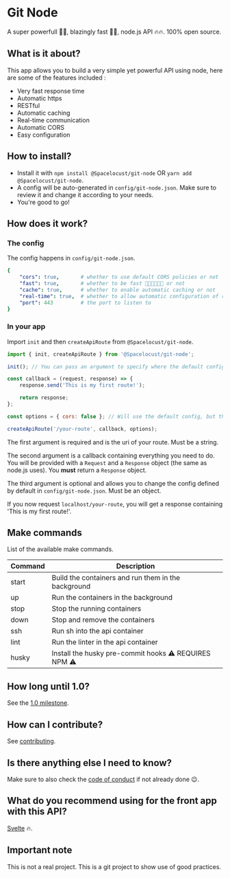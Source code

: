 # Git Node
A super powerfull 💪💪, blazingly fast 🚀🚀, node.js API 🔥🔥. 100% open source.

## What is it about?
This app allows you to build a very simple yet powerful API using node, here are some of the features included :
- Very fast response time
- Automatic https
- RESTful
- Automatic caching
- Real-time communication
- Automatic CORS
- Easy configuration

## How to install?
- Install it with `npm install @Spacelocust/git-node` OR `yarn add @Spacelocust/git-node`.
- A config will be auto-generated in `config/git-node.json`. Make sure to review it and change it according to your needs.
- You're good to go!

## How does it work?
### The config
The config happens in `config/git-node.json`.
```yaml
{
    "cors": true,       # whether to use default CORS policies or not
    "fast": true,       # whether to be fast 🚀🚀🚀🚀🚀🚀 or not
    "cache": true,      # whether to enable automatic caching or not
    "real-time": true,  # whether to allow automatic configuration of real-time communication
    "port": 443         # the port to listen to
}
```

### In your app

Import `init` and then `createApiRoute` from `@Spacelocust/git-node`.

```js
import { init, createApiRoute } from '@Spacelocust/git-node';

init(); // You can pass an argument to specify where the default config is, defaults to : config/git-node.json

const callback = (request, response) => {
    response.send('This is my first route!');

    return response;
};

const options = { cors: false }; // Will use the default config, but the "cors" option will be overridden and set to false

createApiRoute('/your-route', callback, options);
```
The first argument is required and is the uri of your route. Must be a string.

The second argument is a callback containing everything you need to do. You will be provided with a `Request` and a `Response` object (the same as node.js uses). You **must** return a `Response` object.

The third argument is optional and allows you to change the config defined by default in `config/git-node.json`. Must be an object.

If you now request `localhost/your-route`, you will get a response containing 'This is my first route!'.

## Make commands
List of the available make commands.

| Command  | Description                                            |
|----------|--------------------------------------------------------|
| start    | Build the containers and run them in the background    |
| up       | Run the containers in the background                   |
| stop     | Stop the running containers                            |
| down     | Stop and remove the containers                         |
| ssh      | Run sh into the api container                          |
| lint     | Run the linter in the api container                    |
| husky    | Install the husky pre-commit hooks ⚠️ REQUIRES NPM ⚠️  |

## How long until 1.0?
See the [1.0 milestone](https://github.com/Spacelocust/git-node/milestone/1).

## How can I contribute?
See [contributing](CONTRIBUTING.md).

## Is there anything else I need to know?
Make sure to also check the [code of conduct](CODE_OF_CONDUCT.md) if not already done 😉.

## What do you recommend using for the front app with this API?
[Svelte](https://github.com/sveltejs/svelte) 🔥.

## Important note
This is not a real project. This is a git project to show use of good practices.
